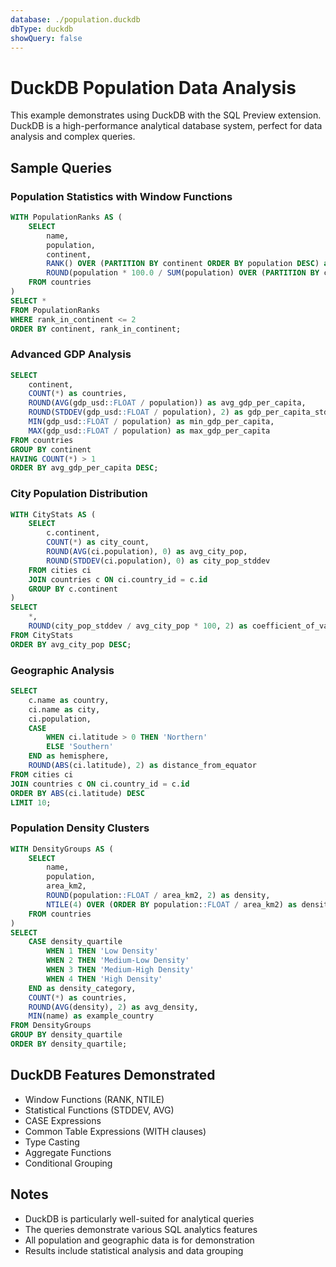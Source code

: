 ```yaml
---
database: ./population.duckdb
dbType: duckdb
showQuery: false
---
```


# DuckDB Population Data Analysis

This example demonstrates using DuckDB with the SQL Preview extension. DuckDB is a high-performance analytical database system, perfect for data analysis and complex queries.

## Sample Queries

### Population Statistics with Window Functions

```sql
WITH PopulationRanks AS (
    SELECT 
        name,
        population,
        continent,
        RANK() OVER (PARTITION BY continent ORDER BY population DESC) as rank_in_continent,
        ROUND(population * 100.0 / SUM(population) OVER (PARTITION BY continent), 2) as pct_of_continent
    FROM countries
)
SELECT *
FROM PopulationRanks
WHERE rank_in_continent <= 2
ORDER BY continent, rank_in_continent;
```

### Advanced GDP Analysis

```sql
SELECT 
    continent,
    COUNT(*) as countries,
    ROUND(AVG(gdp_usd::FLOAT / population)) as avg_gdp_per_capita,
    ROUND(STDDEV(gdp_usd::FLOAT / population), 2) as gdp_per_capita_stddev,
    MIN(gdp_usd::FLOAT / population) as min_gdp_per_capita,
    MAX(gdp_usd::FLOAT / population) as max_gdp_per_capita
FROM countries
GROUP BY continent
HAVING COUNT(*) > 1
ORDER BY avg_gdp_per_capita DESC;
```

### City Population Distribution

```sql
WITH CityStats AS (
    SELECT 
        c.continent,
        COUNT(*) as city_count,
        ROUND(AVG(ci.population), 0) as avg_city_pop,
        ROUND(STDDEV(ci.population), 0) as city_pop_stddev
    FROM cities ci
    JOIN countries c ON ci.country_id = c.id
    GROUP BY c.continent
)
SELECT 
    *,
    ROUND(city_pop_stddev / avg_city_pop * 100, 2) as coefficient_of_variation
FROM CityStats
ORDER BY avg_city_pop DESC;
```

### Geographic Analysis

```sql
SELECT 
    c.name as country,
    ci.name as city,
    ci.population,
    CASE 
        WHEN ci.latitude > 0 THEN 'Northern'
        ELSE 'Southern'
    END as hemisphere,
    ROUND(ABS(ci.latitude), 2) as distance_from_equator
FROM cities ci
JOIN countries c ON ci.country_id = c.id
ORDER BY ABS(ci.latitude) DESC
LIMIT 10;
```

### Population Density Clusters

```sql
WITH DensityGroups AS (
    SELECT 
        name,
        population,
        area_km2,
        ROUND(population::FLOAT / area_km2, 2) as density,
        NTILE(4) OVER (ORDER BY population::FLOAT / area_km2) as density_quartile
    FROM countries
)
SELECT 
    CASE density_quartile
        WHEN 1 THEN 'Low Density'
        WHEN 2 THEN 'Medium-Low Density'
        WHEN 3 THEN 'Medium-High Density'
        WHEN 4 THEN 'High Density'
    END as density_category,
    COUNT(*) as countries,
    ROUND(AVG(density), 2) as avg_density,
    MIN(name) as example_country
FROM DensityGroups
GROUP BY density_quartile
ORDER BY density_quartile;
```

## DuckDB Features Demonstrated

- Window Functions (RANK, NTILE)
- Statistical Functions (STDDEV, AVG)
- CASE Expressions
- Common Table Expressions (WITH clauses)
- Type Casting
- Aggregate Functions
- Conditional Grouping

## Notes

- DuckDB is particularly well-suited for analytical queries
- The queries demonstrate various SQL analytics features
- All population and geographic data is for demonstration
- Results include statistical analysis and data grouping
